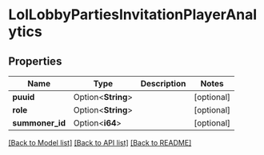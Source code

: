 # LolLobbyPartiesInvitationPlayerAnalytics

## Properties

Name | Type | Description | Notes
------------ | ------------- | ------------- | -------------
**puuid** | Option<**String**> |  | [optional]
**role** | Option<**String**> |  | [optional]
**summoner_id** | Option<**i64**> |  | [optional]

[[Back to Model list]](../README.md#documentation-for-models) [[Back to API list]](../README.md#documentation-for-api-endpoints) [[Back to README]](../README.md)


